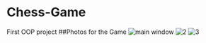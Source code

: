 # Chess-Game
First OOP project
##Photos for the Game
![main window](https://user-images.githubusercontent.com/101371937/190940179-0f3aeaff-51c0-4ba6-879d-69efa0e3619e.png)
![2](https://user-images.githubusercontent.com/101371937/190940180-55abfea8-8d42-4081-be0c-8e12380f4842.png)
![3](https://user-images.githubusercontent.com/101371937/190940188-28f9ca3d-a693-479c-9a1f-2a85b3c682d3.png)
